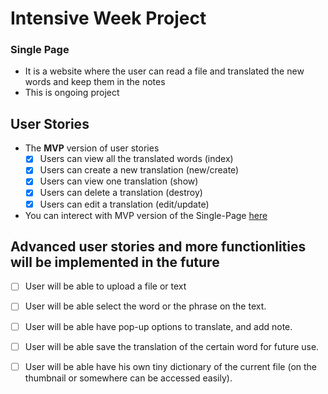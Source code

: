 # Intensive Week Project 
### Single Page
  - It is a website where the user can read a file and translated the new words and keep them in the notes
  - This is ongoing project 


## User Stories
- The **MVP** version of user stories
   * [X] Users can view all the translated words (index)
   * [X] Users can create a new translation (new/create)
   * [X] Users can view one translation (show)
   * [X] Users can delete a translation (destroy)
   * [X] Users can edit a translation (edit/update)

- You can interect with MVP version of the Single-Page [here](https://single-page-mvp.herokuapp.com/)

## Advanced user stories and more functionlities will be implemented in the future
  * [ ] User will be able to upload a file or text
  * [ ] User will be able select the word or the phrase on the text.
  * [ ] User will be able have pop-up options to translate, and add note.
  * [ ] User will be able save the translation of the certain word for future use.
  * [ ] User will be able have his own tiny dictionary of the current file (on the thumbnail or somewhere can be accessed easily).
  
  
